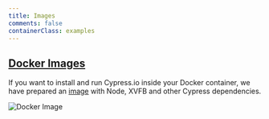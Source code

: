 ```yaml
---
title: Images
comments: false
containerClass: examples
---
```


## [Docker Images](https://github.com/cypress-io/cypress-docker-images)

If you want to install and run Cypress.io inside your Docker container, we have prepared an [image](https://hub.docker.com/r/cypress/base/) with Node, XVFB and other Cypress dependencies.

![Docker Image](/img/examples/docker-hub-build.jpg)
